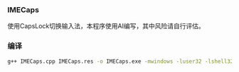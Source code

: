 ### IMECaps
使用CapsLock切换输入法，本程序使用AI编写，其中风险请自行评估。

### 编译
```bash
g++ IMECaps.cpp IMECaps.res -o IMECaps.exe -mwindows -luser32 -lshell32 -ladvapi32 -lgdi32 -lwinmm
```